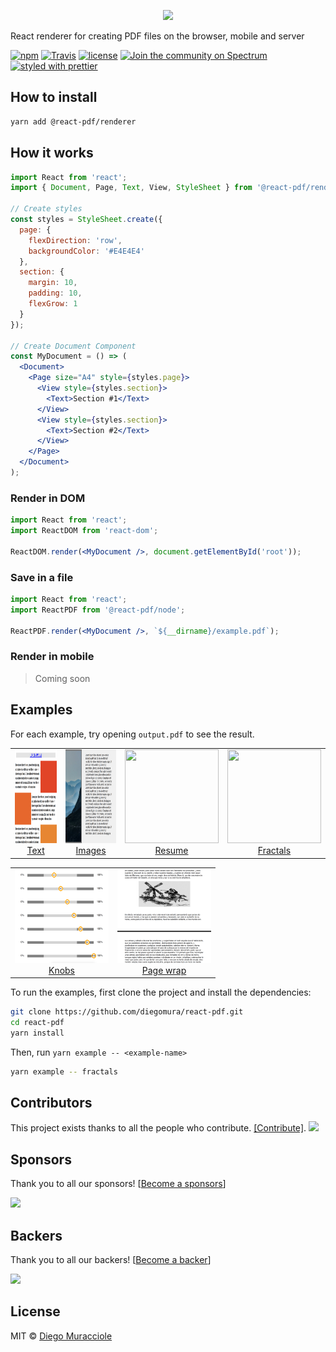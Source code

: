 <p align="center"><img src="https://user-images.githubusercontent.com/5600341/27505816-c8bc37aa-587f-11e7-9a86-08a2d081a8b9.png" height="400px"></p>

React renderer for creating PDF files on the browser, mobile and server

[![npm](https://img.shields.io/npm/v/@react-pdf/renderer.svg)](https://www.npmjs.com/package/@react-pdf/renderer)
[![Travis](https://img.shields.io/travis/diegomura/react-pdf.svg)](https://travis-ci.org/diegomura/react-pdf)
[![license](https://img.shields.io/github/license/diegomura/react-pdf.svg)](https://github.com/diegomura/react-pdf/blob/master/LICENSE)
[![Join the community on Spectrum](https://withspectrum.github.io/badge/badge.svg)](https://spectrum.chat/react-pdf)
[![styled with prettier](https://img.shields.io/badge/styled_with-prettier-ff69b4.svg)](https://github.com/prettier/prettier)

## How to install
```sh
yarn add @react-pdf/renderer
```

## How it works

```jsx
import React from 'react';
import { Document, Page, Text, View, StyleSheet } from '@react-pdf/renderer';

// Create styles
const styles = StyleSheet.create({
  page: {
    flexDirection: 'row',
    backgroundColor: '#E4E4E4'
  },
  section: {
    margin: 10,
    padding: 10,
    flexGrow: 1
  }
});

// Create Document Component
const MyDocument = () => (
  <Document>
    <Page size="A4" style={styles.page}>
      <View style={styles.section}>
        <Text>Section #1</Text>
      </View>
      <View style={styles.section}>
        <Text>Section #2</Text>
      </View>
    </Page>
  </Document>
);
```

### Render in DOM
```jsx
import React from 'react';
import ReactDOM from 'react-dom';

ReactDOM.render(<MyDocument />, document.getElementById('root'));
```

### Save in a file
```jsx
import React from 'react';
import ReactPDF from '@react-pdf/node';

ReactPDF.render(<MyDocument />, `${__dirname}/example.pdf`);
```

### Render in mobile
> Coming soon

## Examples
For each example, try opening `output.pdf` to see the result.

<table>
	<tbody>
		<tr>
      <td align="center" valign="top">
        <img width="150" height="150" src="https://github.com/diegomura/react-pdf/blob/master/examples/text/thumb.png">
        <br>
        <a href="https://github.com/diegomura/react-pdf/tree/master/examples/text/">Text</a>
      </td>
      <td align="center" valign="top">
        <img width="150" height="150" src="https://github.com/diegomura/react-pdf/blob/master/examples/images/thumb.png">
        <br>
        <a href="https://github.com/diegomura/react-pdf/tree/master/examples/images/">Images</a>
      </td>
			<td align="center" valign="top">
				<img width="150" height="150" src="https://github.com/diegomura/react-pdf/blob/master/examples/resume/thumb.png">
				<br>
				<a href="https://github.com/diegomura/react-pdf/tree/master/examples/resume/">Resume</a>
			</td>
			<td align="center" valign="top">
				<img width="150" height="150" src="https://github.com/diegomura/react-pdf/blob/master/examples/fractals/thumb.png">
				<br>
				<a href="https://github.com/diegomura/react-pdf/tree/master/examples/fractals/">Fractals</a>
			</td>
		</tr>
	</tbody>
</table>
<table>
	<tbody>
		<tr>
			<td align="center" valign="top">
				<img width="150" height="150" src="https://github.com/diegomura/react-pdf/blob/master/examples/knobs/thumb.png">
				<br>
				<a href="https://github.com/diegomura/react-pdf/tree/master/examples/knobs/">Knobs</a>
			</td>
      <td align="center" valign="top">
        <img width="150" height="150" src="https://github.com/diegomura/react-pdf/blob/master/examples/pageWrap/thumb.png">
        <br>
        <a href="https://github.com/diegomura/react-pdf/tree/master/examples/pageWrap/">Page wrap</a>
      </td>  
		</tr>
	</tbody>
</table>

To run the examples, first clone the project and install the dependencies:
```sh
git clone https://github.com/diegomura/react-pdf.git
cd react-pdf
yarn install
```
Then, run `yarn example -- <example-name>`
```sh
yarn example -- fractals
```

## Contributors

This project exists thanks to all the people who contribute. [[Contribute]](CONTRIBUTING.md).
<a href="https://github.com/diegomura/react-pdf/graphs/contributors"><img src="https://opencollective.com/react-pdf/contributors.svg?width=890" /></a>

## Sponsors

Thank you to all our sponsors! [[Become a sponsors](https://opencollective.com/react-pdf#sponsors)]

<a href="https://opencollective.com/react-pdf#sponsors" target="_blank"><img src="https://opencollective.com/react-pdf/sponsors.svg?width=890"></a>

## Backers

Thank you to all our backers! [[Become a backer](https://opencollective.com/react-pdf#backer)]

<a href="https://opencollective.com/react-pdf#backers" target="_blank"><img src="https://opencollective.com/react-pdf/backers.svg?width=890"></a>

## License

MIT © [Diego Muracciole](http://github.com/diegomura)
